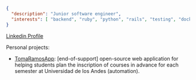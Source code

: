 ```json
{
  "description": "Junior software engineer",
  "interests": [ "backend", "ruby", "python", "rails", "testing", "docker-compose", "bash scripting", "Golang", "React" ]
}
```

[Linkedin Profile](https://www.linkedin.com/in/ifgarces/)

Personal projects:

- [TomaRamosApp](https://github.com/ifgarces/TomaRamosApp_rails): [end-of-support] open-source web application for helping students plan the inscription of courses in advance for each semester at Universidad de los Andes (automation).
